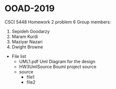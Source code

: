# OOAD-2019
 CSCI 5448 Homework 2 problem 6
 Group members:
1. Sepideh Goodarzy
2. Maram Kurdi
3. Maziyar Nazari
4. Dwight Browne

 * File list
   - UML1.pdf   Uml Diagram for the design
   - HW3UmlSource   Bouml project source
   * source
     - file1
     - file2
    
